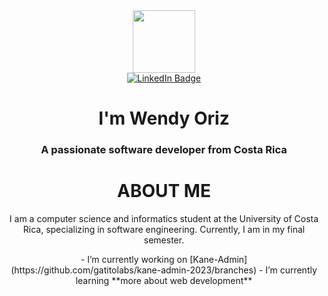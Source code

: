 <div id="header" align="center">
    <img src="https://media.giphy.com/media/hqU2KkjW5bE2v2Z7Q2/giphy.gif" width="100"/>
    <div id="badges">
      <a href="[linkedin-URL](https://www.linkedin.com/in/wendy-ortiz-alfaro/)">
        <img src="https://img.shields.io/badge/LinkedIn-blue?style=for-the-badge&logo=linkedin&logoColor=white" alt="LinkedIn Badge"/>
      </a>
      <h1 align="center">I'm Wendy Oriz</h1>
      <h3 align="center">A passionate software developer from Costa Rica</h3>
</div>
<div></div>
<div align="center">
  <h1>ABOUT ME</h1>
    <p> I am a computer science and informatics student at the University of Costa Rica, specializing in software engineering. Currently, I am in my final semester.</>
</div>
    - I’m currently working on [Kane-Admin](https://github.com/gatitolabs/kane-admin-2023/branches)
    - I’m currently learning **more about web development**
